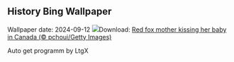 ## History Bing Wallpaper
Wallpaper date: 2024-09-12
![](https://www.bing.com/th?id=OHR.RedFoxMother_EN-CA4368684954_UHD.jpg&w=1000)Download: [Red fox mother kissing her baby in Canada (© pchoui/Getty Images)](https://www.bing.com/th?id=OHR.RedFoxMother_EN-CA4368684954_UHD.jpg)

Auto get programm by LtgX
